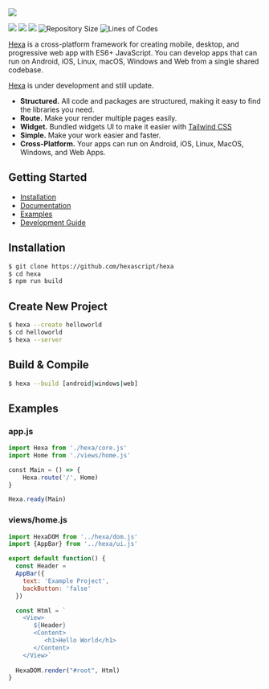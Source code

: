 <img src="https://i.ibb.co/LSQwZW3/IMG-20230101-181058.jpg">

<img src="https://img.shields.io/badge/node-v10.15.3-green"> <img src="https://img.shields.io/badge/lang-javascript-yellow"> <img src="https://img.shields.io/badge/license-MIT-success"> 
![Repository Size](https://img.shields.io/github/repo-size/hexascript/hexa) 
![Lines of Codes](https://img.shields.io/tokei/lines/github.com/hexascript/hexa)

[Hexa](https://github.com/hexascript/hexa) is a cross-platform framework for creating mobile, desktop, and progressive web app with ES6+ JavaScript. You can develop apps that can run on Android, iOS, Linux, macOS, Windows and Web from a single shared codebase.

[Hexa](https://github.com/hexascript/hexa) is under development and still update.

* **Structured.** All code and packages are structured, making it easy to find the libraries you need.
* **Route.** Make your render multiple pages easily.
* **Widget.** Bundled widgets UI to make it easier with [Tailwind CSS](https://github.com/tailwindlabs/tailwindcss)
* **Simple.** Make your work easier and faster.
* **Cross-Platform.** Your apps can run on Android, iOS, Linux, MacOS, Windows, and Web Apps.

## Getting Started ##

* [Installation]()
* [Documentation]()
* [Examples]()
* [Development Guide]()

## Installation
```bash
$ git clone https://github.com/hexascript/hexa
$ cd hexa
$ npm run build
```

## Create New Project ##
```bash
$ hexa --create helloworld
$ cd helloworld
$ hexa --server
```

## Build & Compile
```bash
$ hexa --build [android|windows|web]
```

## Examples ##

### app.js ###
```js
import Hexa from './hexa/core.js'
import Home from './views/home.js'

const Main = () => {
    Hexa.route('/', Home)
}

Hexa.ready(Main)

```

### views/home.js ###
```js
import HexaDOM from '../hexa/dom.js'
import {AppBar} from '../hexa/ui.js'

export default function() {
  const Header =
  AppBar({
    text: 'Example Project',
    backButton: 'false'
  })

  const Html = `
    <View>
       ${Header}
       <Content>
          <h1>Hello World</h1>
       </Content>
    </View>`
  
  HexaDOM.render("#root", Html)
}
```